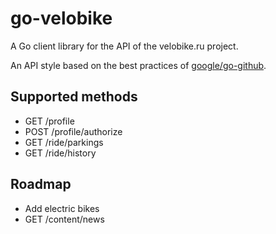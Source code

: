 # go-velobike

A Go client library for the API of the velobike.ru project.

An API style based on the best practices of [google/go-github](https://github.com/google/go-github).


## Supported methods
* GET /profile
* POST /profile/authorize
* GET /ride/parkings
* GET /ride/history

## Roadmap
* Add electric bikes
* GET /content/news
